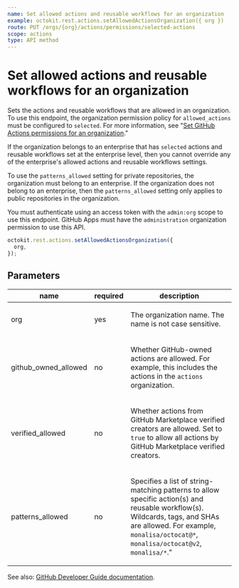 ```yaml
---
name: Set allowed actions and reusable workflows for an organization
example: octokit.rest.actions.setAllowedActionsOrganization({ org })
route: PUT /orgs/{org}/actions/permissions/selected-actions
scope: actions
type: API method
---
```


# Set allowed actions and reusable workflows for an organization

Sets the actions and reusable workflows that are allowed in an organization. To use this endpoint, the organization permission policy for `allowed_actions` must be configured to `selected`. For more information, see "[Set GitHub Actions permissions for an organization](#set-github-actions-permissions-for-an-organization)."

If the organization belongs to an enterprise that has `selected` actions and reusable workflows set at the enterprise level, then you cannot override any of the enterprise's allowed actions and reusable workflows settings.

To use the `patterns_allowed` setting for private repositories, the organization must belong to an enterprise. If the organization does not belong to an enterprise, then the `patterns_allowed` setting only applies to public repositories in the organization.

You must authenticate using an access token with the `admin:org` scope to use this endpoint. GitHub Apps must have the `administration` organization permission to use this API.

```js
octokit.rest.actions.setAllowedActionsOrganization({
  org,
});
```

## Parameters

<table>
  <thead>
    <tr>
      <th>name</th>
      <th>required</th>
      <th>description</th>
    </tr>
  </thead>
  <tbody>
    <tr><td>org</td><td>yes</td><td>

The organization name. The name is not case sensitive.

</td></tr>
<tr><td>github_owned_allowed</td><td>no</td><td>

Whether GitHub-owned actions are allowed. For example, this includes the actions in the `actions` organization.

</td></tr>
<tr><td>verified_allowed</td><td>no</td><td>

Whether actions from GitHub Marketplace verified creators are allowed. Set to `true` to allow all actions by GitHub Marketplace verified creators.

</td></tr>
<tr><td>patterns_allowed</td><td>no</td><td>

Specifies a list of string-matching patterns to allow specific action(s) and reusable workflow(s). Wildcards, tags, and SHAs are allowed. For example, `monalisa/octocat@*`, `monalisa/octocat@v2`, `monalisa/*`."

</td></tr>
  </tbody>
</table>

See also: [GitHub Developer Guide documentation](https://docs.github.com/enterprise-cloud@latest//rest/reference/actions#set-allowed-actions-for-an-organization).
